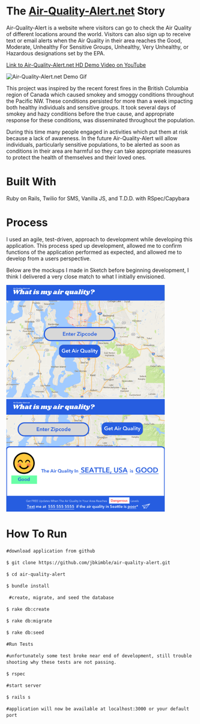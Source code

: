 # The [Air-Quality-Alert.net](https://air-quality-alert.herokuapp.com "Air-Quality-Alert.net Homepage") Story
Air-Quality-Alert is a website where visitors can go to check the Air Quality of different locations around the world.  Visitors can also sign up to receive text or email alerts when the Air Quality in their area reaches the Good, Moderate, Unhealthy For Sensitive Groups, Unhealthy, Very Unhealthy, or Hazardous designations set by the EPA.

[Link to Air-Quality-Alert.net HD Demo Video on YouTube](https://www.youtube.com/watch?v=Zn7YMt9Xea0 "Air-Quality-Alert.net HD Demo Video")

![Air-Quality-Alert.net Demo Gif](https://github.com/jbkimble/photo_repo/blob/master/air-quality-alert_demo.gif "Air-Quality-Alert.net Demo Gif")

This project was inspired by the recent forest fires in the British Columbia region of Canada which caused smokey and smoggy conditions throughout the Pacific NW.  These conditions persisted for more than a week impacting both healthy individuals and sensitive groups.  It took several days of smokey and hazy conditions before the true cause, and appropriate response for these conditions, was disseminated throughout the population.  

During this time many people engaged in activities which put them at risk because a lack of awareness.  In the future Air-Quality-Alert will allow individuals, particularly sensitive populations, to be alerted as soon as conditions in their area are harmful so they can take appropriate measures to protect the health of themselves and their loved ones.

# Built With
Ruby on Rails, Twilio for SMS, Vanilla JS, and T.D.D. with RSpec/Capybara

# Process
I used an agile, test-driven, approach to development while developing this application.  This process sped up development, allowed me to confirm functions of the application performed as expected, and allowed me to develop from a users perspective.

Below are the mockups I made in Sketch before beginning development, I think I delivered a very close match to what I initially envisioned.

<img src="https://raw.githubusercontent.com/jbkimble/photo_repo/master/air-quality-alert/AQA_homepage.png" height="300" />

<img src="https://raw.githubusercontent.com/jbkimble/photo_repo/master/air-quality-alert/AQA_results_page.png" height="300" />

# How To Run
`#download application from github`

`$ git clone https://github.com/jbkimble/air-quality-alert.git`

`$ cd air-quality-alert`

`$ bundle install`

` #create, migrate, and seed the database`

`$ rake db:create`

`$ rake db:migrate`

`$ rake db:seed`

`#Run Tests`

`#unfortunately some test broke near end of development, still trouble shooting why these tests are not passing.`

`$ rspec`

`#start server`

`$ rails s`

`#application will now be available at localhost:3000 or your default port`

